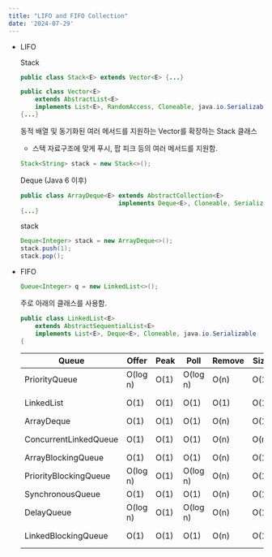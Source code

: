 ```yaml
---
title: "LIFO and FIFO Collection"
date: '2024-07-29'
---
```


- LIFO
    
    Stack
    
    ```java
    public class Stack<E> extends Vector<E> {...}
    
    public class Vector<E>
        extends AbstractList<E>
        implements List<E>, RandomAccess, Cloneable, java.io.Serializable
    {...}
    ```
    
    동적 배열 및 동기화된 여러 메서드를 지원하는 Vector를 확장하는 Stack 클래스 
    
    - 스택 자료구조에 맞게 푸시, 팝 피크 등의 여러 메서드를 지원함.
    
    ```java
    Stack<String> stack = new Stack<>();
    ```
    
    Deque (Java 6 이후)
    
    ```java
    public class ArrayDeque<E> extends AbstractCollection<E>
                               implements Deque<E>, Cloneable, Serializable
    {...}
    ```
    
    stack
    
    ```java
    Deque<Integer> stack = new ArrayDeque<>();
    stack.push(1);
    stack.pop();
    ```
    
- FIFO
    
    ```java
    Queue<Integer> q = new LinkedList<>();
    ```
    
    주로 아래의 클래스를 사용함.
    
    ```java
    public class LinkedList<E>
        extends AbstractSequentialList<E>
        implements List<E>, Deque<E>, Cloneable, java.io.Serializable
    {
    ```
    
    | Queue | Offer | Peak | Poll | Remove | Size | Structure   |
    | --- | --- | --- | --- | --- | --- |-------------|
    | PriorityQueue | O(log n) | O(1) | O(log n) | O(n) | O(1) | Priority Heap |
    | LinkedList | O(1) | O(1) | O(1) | O(1) | O(1) | Linked List |
    | ArrayDeque | O(1) | O(1) | O(1) | O(n) | O(1) | Array |
    | ConcurrentLinkedQueue | O(1) | O(1) | O(1) | O(n) | O(n) | Linked List |
    | ArrayBlockingQueue | O(1) | O(1) | O(1) | O(n) | O(1) | Array       |
    | PriorityBlockingQueue | O(log n) | O(1) | O(log n) | O(n) | O(1) | Priority Heap |
    | SynchronousQueue | O(1) | O(1) | O(1) | O(n) | O(1) | None        |
    | DelayQueue | O(log n) | O(1) | O(log n) | O(n) | O(1) | Priority Heap |
    | LinkedBlockingQueue | O(1) | O(1) | O(1) | O(n) | O(1) | Linked List |